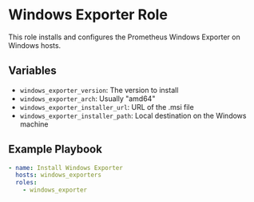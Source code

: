 # Windows Exporter Role

This role installs and configures the Prometheus Windows Exporter on Windows hosts.

## Variables

- `windows_exporter_version`: The version to install
- `windows_exporter_arch`: Usually "amd64"
- `windows_exporter_installer_url`: URL of the .msi file
- `windows_exporter_installer_path`: Local destination on the Windows machine

## Example Playbook

```yaml
- name: Install Windows Exporter
  hosts: windows_exporters
  roles:
    - windows_exporter
